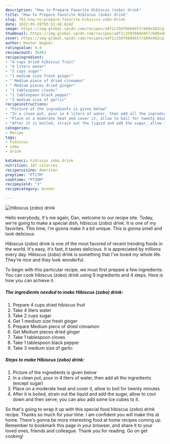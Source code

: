 ```yaml
---
description: "How to Prepare Favorite Hibiscus (zobo) drink"
title: "How to Prepare Favorite Hibiscus (zobo) drink"
slug: 761-how-to-prepare-favorite-hibiscus-zobo-drink
date: 2022-05-28T03:51:46.624Z
image: https://img-global.cpcdn.com/recipes/a4f1c259f660d457/680x482cq70/hibiscus-zobo-drink-recipe-main-photo.jpg
thumbnail: https://img-global.cpcdn.com/recipes/a4f1c259f660d457/680x482cq70/hibiscus-zobo-drink-recipe-main-photo.jpg
cover: https://img-global.cpcdn.com/recipes/a4f1c259f660d457/680x482cq70/hibiscus-zobo-drink-recipe-main-photo.jpg
author: Hunter Wagner
ratingvalue: 4.4
reviewcount: 36483
recipeingredient:
- "4 cups dried hibiscus fruit"
- "4 liters water"
- "2 cups sugar"
- "1 medium size fresh ginger"
- " Medium piece of dried cinnamon"
- " Medium pieces dried ginger"
- "1 tablespoon cloves"
- "1 tablespoon black pepper"
- "3 medium size of garlic"
recipeinstructions:
- "Picture of the ingredients is given below"
- "In a clean pot, pour in 4 liters of water, then add all the ingredients (except sugar)"
- "Place on a moderate heat and cover it, allow to boil for twenty minutes"
- "After it is boiled, strain out the liquid and add the sugar, allow to cool down and then serve, you can also add some ice cubes to it."
categories:
- Recipe
tags:
- hibiscus
- zobo
- drink

katakunci: hibiscus zobo drink 
nutrition: 167 calories
recipecuisine: American
preptime: "PT17M"
cooktime: "PT38M"
recipeyield: "3"
recipecategory: Dinner

---
```



![Hibiscus (zobo) drink](https://img-global.cpcdn.com/recipes/a4f1c259f660d457/680x482cq70/hibiscus-zobo-drink-recipe-main-photo.jpg)

Hello everybody, it's me again, Dan, welcome to our recipe site. Today, we're going to make a special dish, hibiscus (zobo) drink. It is one of my favorites. This time, I'm gonna make it a bit unique. This is gonna smell and look delicious.

Hibiscus (zobo) drink is one of the most favored of recent trending foods in the world. It's easy, it's fast, it tastes delicious. It is appreciated by millions every day. Hibiscus (zobo) drink is something that I've loved my whole life. They're nice and they look wonderful.




To begin with this particular recipe, we must first prepare a few ingredients. You can cook hibiscus (zobo) drink using 9 ingredients and 4 steps. Here is how you can achieve it.

<!--inarticleads1-->

##### The ingredients needed to make Hibiscus (zobo) drink:

1. Prepare 4 cups dried hibiscus fruit
1. Take 4 liters water
1. Take 2 cups sugar
1. Get 1 medium size fresh ginger
1. Prepare  Medium piece of dried cinnamon
1. Get  Medium pieces dried ginger
1. Take 1 tablespoon cloves
1. Take 1 tablespoon black pepper
1. Take 3 medium size of garlic




<!--inarticleads2-->

##### Steps to make Hibiscus (zobo) drink:

1. Picture of the ingredients is given below
1. In a clean pot, pour in 4 liters of water, then add all the ingredients (except sugar)
1. Place on a moderate heat and cover it, allow to boil for twenty minutes
1. After it is boiled, strain out the liquid and add the sugar, allow to cool down and then serve, you can also add some ice cubes to it.




So that's going to wrap it up with this special food hibiscus (zobo) drink recipe. Thanks so much for your time. I am confident you will make this at home. There's gonna be more interesting food at home recipes coming up. Remember to bookmark this page in your browser, and share it to your loved ones, friends and colleague. Thank you for reading. Go on get cooking!
